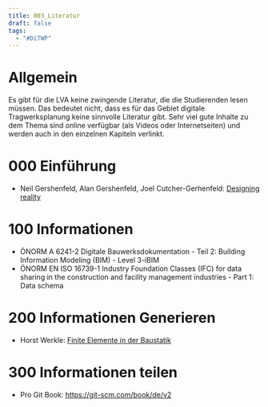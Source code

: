 ```yaml
---
title: 003_Literatur
draft: false
tags:
  - "#DiTWP"
---
```

# Allgemein

Es gibt für die LVA keine zwingende Literatur, die die Studierenden lesen müssen. Das bedeutet nicht, dass es für das Gebiet digitale Tragwerksplanung keine sinnvolle Literatur gibt. Sehr viel gute Inhalte zu dem Thema sind online verfügbar (als Videos oder Internetseiten) und werden auch in den einzelnen Kapiteln verlinkt.

# 000 Einführung

- Neil Gershenfeld, Alan Gershenfeld, Joel Cutcher-Gerhenfeld: [Designing reality](https://designingreality.org/)

# 100 Informationen

- ÖNORM A 6241-2 Digitale Bauwerksdokumentation - Teil 2: Building Information Modeling (BIM) - Level 3-iBIM
- ÖNORM EN ISO 16739-1 Industry Foundation Classes (IFC) for data sharing in the construction and facility management industries - Part 1: Data schema

# 200 Informationen Generieren

- Horst Werkle: [Finite Elemente in der Baustatik](https://fembau.de/)

# 300 Informationen teilen

- Pro Git Book: https://git-scm.com/book/de/v2








